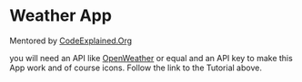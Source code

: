 # Weather App 
Mentored by  [CodeExplained.Org](https://www.codeexplained.org/)

you will need an API like [OpenWeather](https://home.openweathermap.org/myservices) or equal and an API key to make this App work and of course icons. Follow the link to the Tutorial above.



